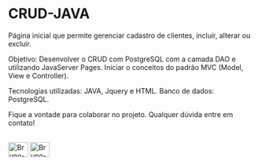 # CRUD-JAVA

Página inicial que permite gerenciar cadastro de clientes, incluir, alterar ou excluir.

Objetivo: Desenvolver o CRUD com PostgreSQL com a camada DAO e utilizando JavaServer Pages. Iniciar o conceitos do padrão MVC (Model, View e Controller).

Tecnologias utilizadas: JAVA, Jquery e HTML.
Banco de dados: PostgreSQL.

Fique a vontade para colaborar no projeto. Qualquer dúvida entre em contato!

<div style="display: inline_block"><br>
  <img align="center" alt="Bruno-JQUERY" height="30" width="40" src="https://cdn.jsdelivr.net/gh/devicons/devicon/icons/jquery/jquery-original-wordmark.svg">
  <img align="center" alt="Bruno-POSTGRESQL" height="30" width="40" src="https://cdn.jsdelivr.net/gh/devicons/devicon/icons/postgresql/postgresql-original.svg">  
</div>
